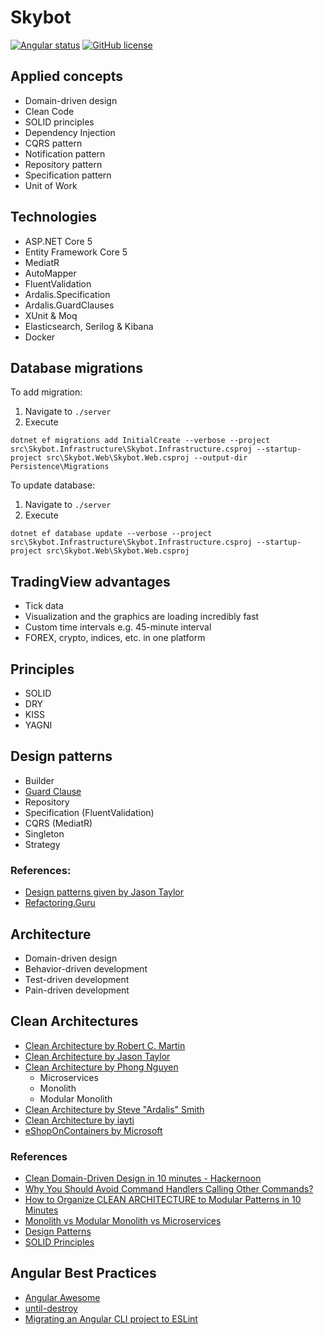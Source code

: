 # Skybot

[![Angular status](https://github.com/Hulkstance/skybot/actions/workflows/angular.yml/badge.svg)](https://github.com/Hulkstance/skybot/actions/)
[![GitHub license](https://img.shields.io/badge/license-GNU-blue.svg)](https://github.com/Hulkstance/skybot/blob/main/LICENSE)

## Applied concepts

- Domain-driven design
- Clean Code
- SOLID principles
- Dependency Injection
- CQRS pattern
- Notification pattern
- Repository pattern
- Specification pattern
- Unit of Work

## Technologies

- ASP.NET Core 5
- Entity Framework Core 5
- MediatR
- AutoMapper
- FluentValidation
- Ardalis.Specification
- Ardalis.GuardClauses
- XUnit & Moq
- Elasticsearch, Serilog & Kibana
- Docker

## Database migrations

To add migration:

1. Navigate to `./server`
2. Execute
```
dotnet ef migrations add InitialCreate --verbose --project src\Skybot.Infrastructure\Skybot.Infrastructure.csproj --startup-project src\Skybot.Web\Skybot.Web.csproj --output-dir Persistence\Migrations
```

To update database:

1. Navigate to `./server`
2. Execute
```
dotnet ef database update --verbose --project src\Skybot.Infrastructure\Skybot.Infrastructure.csproj --startup-project src\Skybot.Web\Skybot.Web.csproj
```

## TradingView advantages

- Tick data
- Visualization and the graphics are loading incredibly fast
- Custom time intervals e.g. 45-minute interval
- FOREX, crypto, indices, etc. in one platform

## Principles

- SOLID
- DRY
- KISS
- YAGNI

## Design patterns

- Builder
- [Guard Clause](https://deviq.com/design-patterns/null-object-pattern)
- Repository
- Specification (FluentValidation)
- CQRS (MediatR)
- Singleton
- Strategy

### References:
- [Design patterns given by Jason Taylor](https://deviq.com/design-patterns/repository-pattern)
- [Refactoring.Guru](https://refactoring.guru/design-patterns)

## Architecture
- Domain-driven design
- Behavior-driven development
- Test-driven development
- Pain-driven development

## Clean Architectures

- [Clean Architecture by Robert C. Martin](https://blog.cleancoder.com/uncle-bob/2012/08/13/the-clean-architecture.html)
- [Clean Architecture by Jason Taylor](https://github.com/jasontaylordev/CleanArchitecture/tree/d0f133ee026aec5cd5856c5592c307b5f20fa8e4)
- [Clean Architecture by Phong Nguyen](https://github.com/phongnguyend/Practical.CleanArchitecture/tree/66699d05e66b7f7e06704f528c7677bd5db1f5fa)
  - Microservices
  - Monolith
  - Modular Monolith
- [Clean Architecture by Steve "Ardalis" Smith](https://github.com/ardalis/CleanArchitecture)
- [Clean Architecture by iayti](https://github.com/iayti/CleanArchitecture)
- [eShopOnContainers by Microsoft](https://github.com/dotnet-architecture/eShopOnContainers/tree/main/src/BuildingBlocks)

### References
- [Clean Domain-Driven Design in 10 minutes - Hackernoon](https://hackernoon.com/clean-domain-driven-design-in-10-minutes-6037a59c8b7b)
- [Why You Should Avoid Command Handlers Calling Other Commands?](https://www.rahulpnath.com/blog/avoid-commands-calling-commands/)
- [How to Organize CLEAN ARCHITECTURE to Modular Patterns in 10 Minutes](https://hackernoon.com/applying-clean-architecture-on-web-application-with-modular-pattern-7b11f1b89011)
- [Monolith vs Modular Monolith vs Microservices](https://www.jrebel.com/blog/what-is-a-modular-monolith)
- [Design Patterns](https://deviq.com/design-patterns/design-patterns-overview)
- [SOLID Principles](https://www.digitalocean.com/community/conceptual_articles/s-o-l-i-d-the-first-five-principles-of-object-oriented-design)

## Angular Best Practices

- [Angular Awesome](https://github.com/akhilben/angular-awesome/tree/823bd76a66888b1e7e40f883f54a6a7302371202#-table-of-contents)
- [until-destroy](https://github.com/ngneat/until-destroy)
- [Migrating an Angular CLI project to ESLint](https://github.com/angular-eslint/angular-eslint#migrating-an-angular-cli-project-from-codelyzer-and-tslint)
